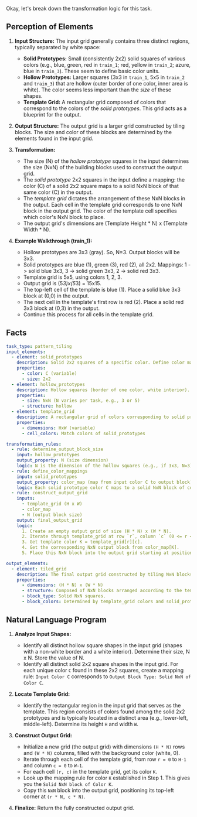 Okay, let's break down the transformation logic for this task.

## Perception of Elements

1.  **Input Structure:** The input grid generally contains three distinct regions, typically separated by white space:
    *   **Solid Prototypes:** Small (consistently 2x2) solid squares of various colors (e.g., blue, green, red in `train_1`; red, yellow in `train_2`; azure, blue in `train_3`). These seem to define basic color units.
    *   **Hollow Prototypes:** Larger squares (3x3 in `train_1`, 5x5 in `train_2` and `train_3`) that are hollow (outer border of one color, inner area is white). The color seems less important than the *size* of these shapes.
    *   **Template Grid:** A rectangular grid composed of colors that correspond to the colors of the *solid prototypes*. This grid acts as a blueprint for the output.

2.  **Output Structure:** The output grid is a larger grid constructed by tiling blocks. The size and color of these blocks are determined by the elements found in the input grid.

3.  **Transformation:**
    *   The size (N) of the *hollow prototype* squares in the input determines the size (NxN) of the building blocks used to construct the output grid.
    *   The *solid prototype* 2x2 squares in the input define a mapping: the color (C) of a solid 2x2 square maps to a solid NxN block of that same color (C) in the output.
    *   The *template grid* dictates the arrangement of these NxN blocks in the output. Each cell in the template grid corresponds to one NxN block in the output grid. The color of the template cell specifies which color's NxN block to place.
    *   The output grid's dimensions are (Template Height * N) x (Template Width * N).

4.  **Example Walkthrough (train_1):**
    *   Hollow prototypes are 3x3 (gray). So, N=3. Output blocks will be 3x3.
    *   Solid prototypes are blue (1), green (3), red (2), all 2x2. Mappings: 1 -> solid blue 3x3, 3 -> solid green 3x3, 2 -> solid red 3x3.
    *   Template grid is 5x5, using colors 1, 2, 3.
    *   Output grid is (5*3)x(5*3) = 15x15.
    *   The top-left cell of the template is blue (1). Place a solid blue 3x3 block at (0,0) in the output.
    *   The next cell in the template's first row is red (2). Place a solid red 3x3 block at (0,3) in the output.
    *   Continue this process for all cells in the template grid.

## Facts


```yaml
task_type: pattern_tiling
input_elements:
  - element: solid_prototypes
    description: Solid 2x2 squares of a specific color. Define color mappings.
    properties:
      - color: C (variable)
      - size: 2x2
  - element: hollow_prototypes
    description: Hollow squares (border of one color, white interior). Define output block size.
    properties:
      - size: NxN (N varies per task, e.g., 3 or 5)
      - structure: hollow
  - element: template_grid
    description: A rectangular grid of colors corresponding to solid prototype colors. Defines the layout of the output.
    properties:
      - dimensions: HxW (variable)
      - cell_colors: Match colors of solid_prototypes

transformation_rules:
  - rule: determine_output_block_size
    input: hollow_prototypes
    output_property: N (size dimension)
    logic: N is the dimension of the hollow squares (e.g., if 3x3, N=3).
  - rule: define_color_mappings
    input: solid_prototypes
    output_property: color_map (map from input color C to output block)
    logic: Each solid prototype color C maps to a solid NxN block of color C, where N is determined by the hollow_prototypes.
  - rule: construct_output_grid
    inputs:
      - template_grid (H x W)
      - color_map
      - N (output block size)
    output: final_output_grid
    logic:
      1. Create an empty output grid of size (H * N) x (W * N).
      2. Iterate through template_grid at row `r`, column `c` (0 <= r < H, 0 <= c < W).
      3. Get template color K = template_grid[r][c].
      4. Get the corresponding NxN output block from color_map[K].
      5. Place this NxN block into the output grid starting at position (r * N, c * N).

output_elements:
  - element: tiled_grid
    description: The final output grid constructed by tiling NxN blocks.
    properties:
      - dimensions: (H * N) x (W * N)
      - structure: Composed of NxN blocks arranged according to the template_grid.
      - block_type: Solid NxN squares.
      - block_colors: Determined by template_grid colors and solid_prototype mappings.
```


## Natural Language Program

1.  **Analyze Input Shapes:**
    *   Identify all distinct hollow square shapes in the input grid (shapes with a non-white border and a white interior). Determine their size, N x N. Store the value of N.
    *   Identify all distinct solid 2x2 square shapes in the input grid. For each unique color `C` found in these 2x2 squares, create a mapping rule: `Input Color C` corresponds to `Output Block Type: Solid NxN of Color C`.

2.  **Locate Template Grid:**
    *   Identify the rectangular region in the input grid that serves as the template. This region consists of colors found among the solid 2x2 prototypes and is typically located in a distinct area (e.g., lower-left, middle-left). Determine its height `H` and width `W`.

3.  **Construct Output Grid:**
    *   Initialize a new grid (the output grid) with dimensions `(H * N)` rows and `(W * N)` columns, filled with the background color (white, 0).
    *   Iterate through each cell of the template grid, from row `r = 0` to `H-1` and column `c = 0` to `W-1`.
    *   For each cell `(r, c)` in the template grid, get its color `K`.
    *   Look up the mapping rule for color `K` established in Step 1. This gives you the `Solid NxN block of Color K`.
    *   Copy this `NxN` block into the output grid, positioning its top-left corner at `(r * N, c * N)`.

4.  **Finalize:** Return the fully constructed output grid.